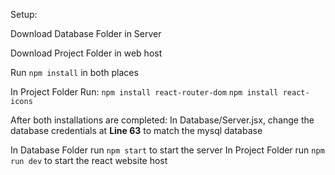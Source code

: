 Setup:

Download Database Folder in Server

Download Project Folder in web host

Run `npm install` in both places

In Project Folder Run:
`npm install react-router-dom`
`npm install react-icons`

After both installations are completed:
In Database/Server.jsx, change the database credentials at **Line 63** to match the mysql database

In Database Folder run `npm start` to start the server
In Project Folder run `npm run dev` to start the react website host
